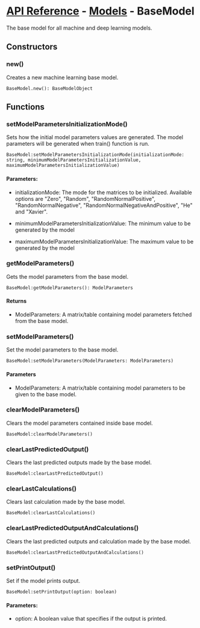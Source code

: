# [API Reference](../../API.md) - [Models](../Models.md) - BaseModel

The base model for all machine and deep learning models.

## Constructors

### new()

Creates a new machine learning base model.

```
BaseModel.new(): BaseModelObject
```

## Functions

### setModelParametersInitializationMode()

Sets how the initial model parameters values are generated. The model parameters will be generated when train() function is run.

```
BaseModel:setModelParametersInitializationMode(initializationMode: string, minimumModelParametersInitializationValue, maximumModelParametersInitializationValue)
```

#### Parameters:

* initializationMode: The mode for the matrices to be initialized. Available options are "Zero", "Random", "RandomNormalPositive", "RandomNormalNegative", "RandomNormalNegativeAndPositive", "He" and "Xavier".

* minimumModelParametersInitializationValue: The minimum value to be generated by the model

* maximumModelParametersInitializationValue: The maximum value to be generated by the model

### getModelParameters()

Gets the model parameters from the base model.

```
BaseModel:getModelParameters(): ModelParameters
```

#### Returns

* ModelParameters: A matrix/table containing model parameters fetched from the base model.

### setModelParameters()

Set the model parameters to the base model.

```
BaseModel:setModelParameters(ModelParameters: ModelParameters)
```

#### Parameters
* ModelParameters: A matrix/table containing model parameters to be given to the base model.

### clearModelParameters()

Clears the model parameters contained inside base model.

```
BaseModel:clearModelParameters()
```

### clearLastPredictedOutput()

Clears the last predicted outputs made by the base model.

```
BaseModel:clearLastPredictedOutput()
```

### clearLastCalculations()

Clears last calculation made by the base model.

```
BaseModel:clearLastCalculations()
```

### clearLastPredictedOutputAndCalculations()

Clears the last predicted outputs and calculation made by the base model.

```
BaseModel:clearLastPredictedOutputAndCalculations()
```

### setPrintOutput()

Set if the model prints output.

```
BaseModel:setPrintOutput(option: boolean)
```

#### Parameters:

* option: A boolean value that specifies if the output is printed.



